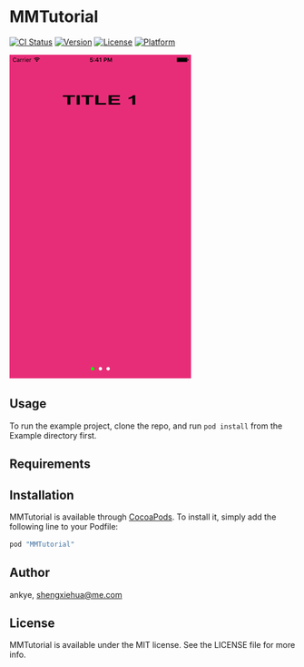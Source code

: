# MMTutorial

[![CI Status](http://img.shields.io/travis/ankye/MMTutorial.svg?style=flat)](https://travis-ci.org/ankye/MMTutorial)
[![Version](https://img.shields.io/cocoapods/v/MMTutorial.svg?style=flat)](http://cocoapods.org/pods/MMTutorial)
[![License](https://img.shields.io/cocoapods/l/MMTutorial.svg?style=flat)](http://cocoapods.org/pods/MMTutorial)
[![Platform](https://img.shields.io/cocoapods/p/MMTutorial.svg?style=flat)](http://cocoapods.org/pods/MMTutorial)

![alt tag](https://raw.githubusercontent.com/ankye/MMTutorial/master/snapshot/snapshot.gif)


## Usage

To run the example project, clone the repo, and run `pod install` from the Example directory first.

## Requirements

## Installation

MMTutorial is available through [CocoaPods](http://cocoapods.org). To install
it, simply add the following line to your Podfile:

```ruby
pod "MMTutorial"
```

## Author

ankye, shengxiehua@me.com

## License

MMTutorial is available under the MIT license. See the LICENSE file for more info.
